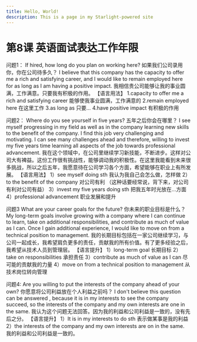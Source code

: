 ```yaml
---
title: Hello, World!
description: This is a page in my Starlight-powered site
---
```


# 第8课 英语面试表达工作年限

问题1：
If hired, how long do you plan on working here?
如果我们公司录用你，你在公司待多久？
I believe that this company has the capacity to offer me a rich and satisfying career, and I would like to remain employed here for as long as I am having a positive impact.
我相信贵公司能够让我的事业圆满，工作满意。只要我有积极的作用。
【语言用法】
1.capacity to offer me a rich and satisfying career 能够使我事业圆满，工作满意的
2.remain employed here 在这里工作
3.as long as 只要…
4.have positive impact 有积极的作用

问题2：
Where do you see yourself in five years?
五年之后你会在哪里？
I see myself progressing in my field as well as in the company learning new skills to the benefit of the company. I find this job very challenging and motivating. I can see many challenges ahead and therefore, willing to invest my five years time learning all aspects of the job towards professional advancement.
我在这个领域中，在公司里继续学习新技能，不断进步。这样对公司大有裨益。这份工作很有挑战性，能够调动我的积极性。在这里我能看到未来很多挑战，所以之后五年，我愿意待在公司学习各个方面，希望能够在职业上有所发展。
【语言用法】
1）see myself doing sth 我认为我自己会怎么做，怎样做
2）to the benefit of the company 对公司有利 （这种话要经常说，背下来，对公司有利对公司有益）
3）invest my five years doing sth 把我五年时光放在…方面
4）professional advancement 职业发展和提升

问题3
What are your career goals for the future?
你未来的职业目标是什么？
My long-term goals involve growing with a company where I can continue to learn, take on additional responsibilities, and contribute as much of value as I can. Once I gain additional experience, I would like to move on from a technical position to management.
我的长期目标包括在一家公司继续学习，与公司一起成长，我希望肩负更多的责任，贡献我的所有价值。有了更多经验之后，我希望从技术人员到管理层。
【语言提升】
1）long-term goal 长期目标
2）take on responsibilities 承担责任
3）contribute as much of value as I can 尽可能的贡献我的力量
4）move on from a technical position to management 从技术岗位转向管理

问题4: Are you willing to put the interests of the company ahead of your own?
你愿意将公司利益放在个人利益之前吗？
I don't believe this question can be answered , because it is in my interests to see the company succeed, so the interests of the company and my own interests are one in the same.
我认为这个问题无法回答。因为我的利益和公司利益是一致的，没有先后之分。
【语言提升】
1）It is in my interests to do sth 表示做某事是我的利益
2）the interests of the company and my own interests are on in the same.
我的利益和公司利益是一致的。
